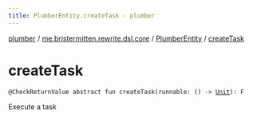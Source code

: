 ```yaml
---
title: PlumberEntity.createTask - plumber
---
```


[plumber](../../index.html) / [me.bristermitten.rewrite.dsl.core](../index.html) / [PlumberEntity](index.html) / [createTask](./create-task.html)

# createTask

`@CheckReturnValue abstract fun createTask(runnable: () -> `[`Unit`](https://kotlinlang.org/api/latest/jvm/stdlib/kotlin/-unit/index.html)`): F`

Execute a task

